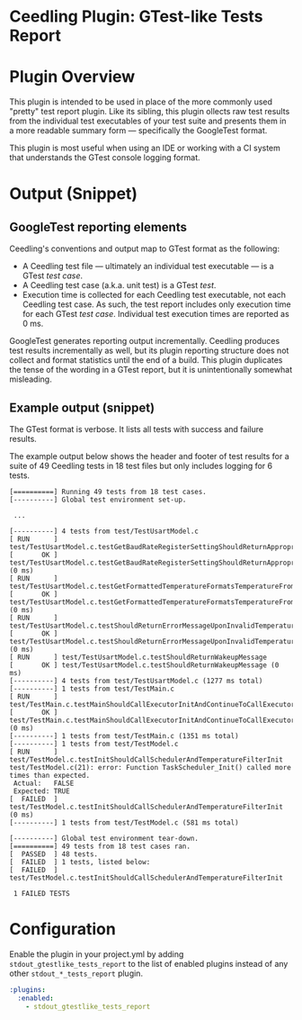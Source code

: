 # Ceedling Plugin: GTest-like Tests Report

# Plugin Overview

This plugin is intended to be used in place of the more commonly used "pretty" 
test report plugin. Like its sibling, this plugin ollects raw test results from
the individual test executables of your test suite and presents them in a more 
readable summary form — specifically the GoogleTest format.

This plugin is most useful when using an IDE or working with a CI system that
understands the GTest console logging format.

# Output (Snippet)

## GoogleTest reporting elements

Ceedling's conventions and output map to GTest format as the following:

* A Ceedling test file — ultimately an individual test executable — is a GTest 
  _test case_.
* A Ceedling test case (a.k.a. unit test) is a GTest _test_.
* Execution time is collected for each Ceedling test executable, not each 
  Ceedling test case. As such, the test report includes only execution time for
  each GTest _test case_. Individual test execution times are reported as 0 ms.

GoogleTest generates reporting output incrementally. Ceedling produces test 
results incrementally as well, but its plugin reporting structure does not 
collect and format statistics until the end of a build. This plugin duplicates
the tense of the wording in a GTest report, but it is unintentionally somewhat 
misleading.

## Example output (snippet)

The GTest format is verbose. It lists all tests with success and failure results.

The example output below shows the header and footer of test results for a suite 
of 49 Ceedling tests in 18 test files but only includes logging for 6 tests.

```
[==========] Running 49 tests from 18 test cases.
[----------] Global test environment set-up.
 
 ...

[----------] 4 tests from test/TestUsartModel.c
[ RUN      ] test/TestUsartModel.c.testGetBaudRateRegisterSettingShouldReturnAppropriateBaudRateRegisterSetting
[       OK ] test/TestUsartModel.c.testGetBaudRateRegisterSettingShouldReturnAppropriateBaudRateRegisterSetting (0 ms)
[ RUN      ] test/TestUsartModel.c.testGetFormattedTemperatureFormatsTemperatureFromCalculatorAppropriately
[       OK ] test/TestUsartModel.c.testGetFormattedTemperatureFormatsTemperatureFromCalculatorAppropriately (0 ms)
[ RUN      ] test/TestUsartModel.c.testShouldReturnErrorMessageUponInvalidTemperatureValue
[       OK ] test/TestUsartModel.c.testShouldReturnErrorMessageUponInvalidTemperatureValue (0 ms)
[ RUN      ] test/TestUsartModel.c.testShouldReturnWakeupMessage
[       OK ] test/TestUsartModel.c.testShouldReturnWakeupMessage (0 ms)
[----------] 4 tests from test/TestUsartModel.c (1277 ms total)
[----------] 1 tests from test/TestMain.c
[ RUN      ] test/TestMain.c.testMainShouldCallExecutorInitAndContinueToCallExecutorRunUntilHalted
[       OK ] test/TestMain.c.testMainShouldCallExecutorInitAndContinueToCallExecutorRunUntilHalted (0 ms)
[----------] 1 tests from test/TestMain.c (1351 ms total)
[----------] 1 tests from test/TestModel.c
[ RUN      ] test/TestModel.c.testInitShouldCallSchedulerAndTemperatureFilterInit
test/TestModel.c(21): error: Function TaskScheduler_Init() called more times than expected.
 Actual:   FALSE
 Expected: TRUE
[  FAILED  ] test/TestModel.c.testInitShouldCallSchedulerAndTemperatureFilterInit (0 ms)
[----------] 1 tests from test/TestModel.c (581 ms total)

[----------] Global test environment tear-down.
[==========] 49 tests from 18 test cases ran.
[  PASSED  ] 48 tests.
[  FAILED  ] 1 tests, listed below:
[  FAILED  ] test/TestModel.c.testInitShouldCallSchedulerAndTemperatureFilterInit

 1 FAILED TESTS
```

# Configuration

Enable the plugin in your project.yml by adding `stdout_gtestlike_tests_report`
to the list of enabled plugins instead of any other `stdout_*_tests_report` 
plugin.

```YAML
:plugins:
  :enabled:
    - stdout_gtestlike_tests_report
```

